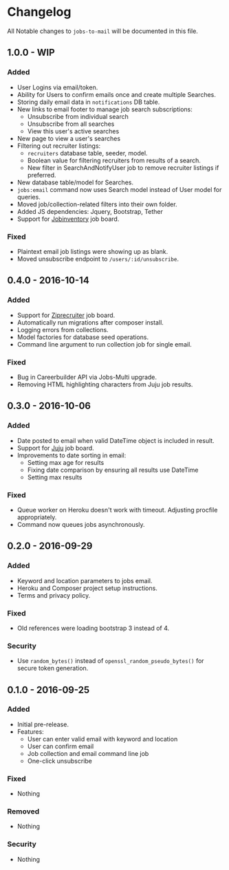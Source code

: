 # Changelog
All Notable changes to `jobs-to-mail` will be documented in this file.

## 1.0.0 - WIP

### Added
- User Logins via email/token.
- Ability for Users to confirm emails once and create multiple Searches.
- Storing daily email data in `notifications` DB table.
- New links to email footer to manage job search subscriptions:
  - Unsubscribe from individual search
  - Unsubscribe from all searches
  - View this user's active searches
- New page to view a user's searches
- Filtering out recruiter listings:
  - `recruiters` database table, seeder, model.
  - Boolean value for filtering recruiters from results of a search.
  - New filter in SearchAndNotifyUser job to remove recruiter listings if preferred.
- New database table/model for Searches.
- `jobs:email` command now uses Search model instead of User model for queries.
- Moved job/collection-related filters into their own folder.
- Added JS dependencies: Jquery, Bootstrap, Tether
- Support for [Jobinventory](https://github.com/jobapis/jobs-jobinventory) job board.

### Fixed
- Plaintext email job listings were showing up as blank.
- Moved unsubscribe endpoint to `/users/:id/unsubscribe`.

## 0.4.0 - 2016-10-14

### Added
- Support for [Ziprecruiter](https://github.com/jobapis/jobs-ziprecruiter) job board.
- Automatically run migrations after composer install.
- Logging errors from collections.
- Model factories for database seed operations.
- Command line argument to run collection job for single email.

### Fixed
- Bug in Careerbuilder API via Jobs-Multi upgrade.
- Removing HTML highlighting characters from Juju job results.

## 0.3.0 - 2016-10-06

### Added
- Date posted to email when valid DateTime object is included in result.
- Support for [Juju](https://github.com/jobapis/jobs-juju) job board.
- Improvements to date sorting in email:
  - Setting max age for results
  - Fixing date comparison by ensuring all results use DateTime
  - Setting max results

### Fixed
- Queue worker on Heroku doesn't work with timeout. Adjusting procfile appropriately.
- Command now queues jobs asynchronously.

## 0.2.0 - 2016-09-29

### Added
- Keyword and location parameters to jobs email.
- Heroku and Composer project setup instructions.
- Terms and privacy policy.

### Fixed
- Old references were loading bootstrap 3 instead of 4.

### Security
- Use `random_bytes()` instead of `openssl_random_pseudo_bytes()` for secure token generation.

## 0.1.0 - 2016-09-25

### Added
- Initial pre-release.
- Features:
    - User can enter valid email with keyword and location
    - User can confirm email
    - Job collection and email command line job
    - One-click unsubscribe

### Fixed
- Nothing

### Removed
- Nothing

### Security
- Nothing
